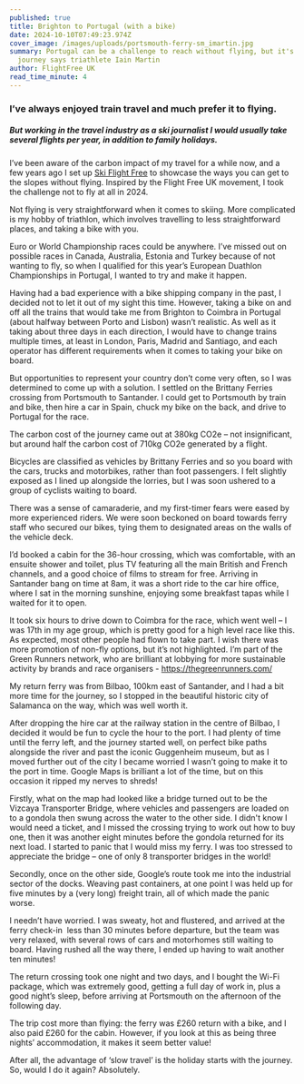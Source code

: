 ```yaml
---
published: true
title: Brighton to Portugal (with a bike)
date: 2024-10-10T07:49:23.974Z
cover_image: /images/uploads/portsmouth-ferry-sm_imartin.jpg
summary: Portugal can be a challenge to reach without flying, but it's worth the
  journey says triathlete Iain Martin
author: FlightFree UK
read_time_minute: 4
---
```

### I’ve always enjoyed train travel and much prefer it to flying. 

##### But working in the travel industry as a ski journalist I would usually take several flights per year, in addition to family holidays. 

I’ve been aware of the carbon impact of my travel for a while now, and a few years ago I set up [Ski Flight Free](https://skiflightfree.org/) to showcase the ways you can get to the slopes without flying. Inspired by the Flight Free UK movement, I took the challenge not to fly at all in 2024. 

Not flying is very straightforward when it comes to skiing. More complicated is my hobby of triathlon, which involves travelling to less straightforward places, and taking a bike with you. 

Euro or World Championship races could be anywhere. I’ve missed out on possible races in Canada, Australia, Estonia and Turkey because of not wanting to fly, so when I qualified for this year’s European Duathlon Championships in Portugal, I wanted to try and make it happen.

Having had a bad experience with a bike shipping company in the past, I decided not to let it out of my sight this time. However, taking a bike on and off all the trains that would take me from Brighton to Coimbra in Portugal (about halfway between Porto and Lisbon) wasn’t realistic. As well as it taking about three days in each direction, I would have to change trains multiple times, at least in London, Paris, Madrid and Santiago, and each operator has different requirements when it comes to taking your bike on board.

But opportunities to represent your country don’t come very often, so I was determined to come up with a solution. I settled on the Brittany Ferries crossing from Portsmouth to Santander. I could get to Portsmouth by train and bike, then hire a car in Spain, chuck my bike on the back, and drive to Portugal for the race. 

The carbon cost of the journey came out at 380kg CO2e – not insignificant, but around half the carbon cost of 710kg CO2e generated by a flight.

Bicycles are classified as vehicles by Brittany Ferries and so you board with the cars, trucks and motorbikes, rather than foot passengers. I felt slightly exposed as I lined up alongside the lorries, but I was soon ushered to a group of cyclists waiting to board. 

There was a sense of camaraderie, and my first-timer fears were eased by more experienced riders. We were soon beckoned on board towards ferry staff who secured our bikes, tying them to designated areas on the walls of the vehicle deck. 

I’d booked a cabin for the 36-hour crossing, which was comfortable, with an ensuite shower and toilet, plus TV featuring all the main British and French channels, and a good choice of films to stream for free. Arriving in Santander bang on time at 8am, it was a short ride to the car hire office, where I sat in the morning sunshine, enjoying some breakfast tapas while I waited for it to open.

It took six hours to drive down to Coimbra for the race, which went well – I was 17th in my age group, which is pretty good for a high level race like this. As expected, most other people had flown to take part. I wish there was more promotion of non-fly options, but it’s not highlighted. I’m part of the Green Runners network, who are brilliant at lobbying for more sustainable activity by brands and race organisers - <https://thegreenrunners.com/>

My return ferry was from Bilbao, 100km east of Santander, and I had a bit more time for the journey, so I stopped in the beautiful historic city of Salamanca on the way, which was well worth it.

After dropping the hire car at the railway station in the centre of Bilbao, I decided it would be fun to cycle the hour to the port. I had plenty of time until the ferry left, and the journey started well, on perfect bike paths alongside the river and past the iconic Guggenheim museum, but as I moved further out of the city I became worried I wasn’t going to make it to the port in time. Google Maps is brilliant a lot of the time, but on this occasion it ripped my nerves to shreds! 

Firstly, what on the map had looked like a bridge turned out to be the Vizcaya Transporter Bridge, where vehicles and passengers are loaded on to a gondola then swung across the water to the other side. I didn't know I would need a ticket, and I missed the crossing trying to work out how to buy one, then it was another eight minutes before the gondola returned for its next load. I started to panic that I would miss my ferry. I was too stressed to appreciate the bridge – one of only 8 transporter bridges in the world! 

Secondly, once on the other side, Google’s route took me into the industrial sector of the docks. Weaving past containers, at one point I was held up for five minutes by a (very long) freight train, all of which made the panic worse.

I needn’t have worried. I was sweaty, hot and flustered, and arrived at the ferry check-in  less than 30 minutes before departure, but the team was very relaxed, with several rows of cars and motorhomes still waiting to board. Having rushed all the way there, I ended up having to wait another ten minutes!

The return crossing took one night and two days, and I bought the Wi-Fi package, which was extremely good, getting a full day of work in, plus a good night’s sleep, before arriving at Portsmouth on the afternoon of the following day. 

The trip cost more than flying: the ferry was £260 return with a bike, and I also paid £260 for the cabin. However, if you look at this as being three nights’ accommodation, it makes it seem better value! 

After all, the advantage of ‘slow travel’ is the holiday starts with the journey. \
So, would I do it again? Absolutely.